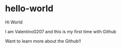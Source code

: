 # hello-world

Hi World

I am Valentino0207 and this is my first time with Github

Want to learn more about the Github!!

